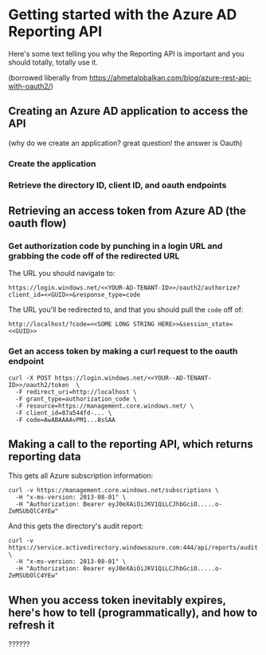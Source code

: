 # Getting started with the Azure AD Reporting API

Here's some text telling you why the Reporting API is important and you should totally, totally use it.

(borrowed liberally from https://ahmetalpbalkan.com/blog/azure-rest-api-with-oauth2/)

## Creating an Azure AD application to access the API

(why do we create an application? great question! the answer is Oauth)

### Create the application

### Retrieve the directory ID, client ID, and oauth endpoints

## Retrieving an access token from Azure AD (the oauth flow)

### Get authorization code by punching in a login URL and grabbing the code off of the redirected URL

The URL you should navigate to:

```
https://login.windows.net/<<YOUR-AD-TENANT-ID>>/oauth2/authorize?client_id=<<GUID>>&response_type=code
```

The URL you'll be redirected to, and that you should pull the ```code``` off of:

```
http://localhost/?code=<<SOME LONG STRING HERE>>&session_state=<<GUID>>
```


### Get an access token by making a curl request to the oauth endpoint

```
curl -X POST https://login.windows.net/<<YOUR--AD-TENANT-ID>>/oauth2/token  \
  -F redirect_uri=http://localhost \
  -F grant_type=authorization_code \
  -F resource=https://management.core.windows.net/ \
  -F client_id=87a544fd-... \
  -F code=AwABAAAAvPM1...8sSAA
```

## Making a call to the reporting API, which returns reporting data

This gets all Azure subscription information:

```
curl -v https://management.core.windows.net/subscriptions \
  -H "x-ms-version: 2013-08-01" \
  -H "Authorization: Bearer eyJ0eXAiOiJKV1QiLCJhbGciO.....o-ZeMSUbOlC4YEw"
```

And this gets the directory's audit report:

```
curl -v https://service.activedirectory.windowsazure.com:444/api/reports/audit \
  -H "x-ms-version: 2013-08-01" \
  -H "Authorization: Bearer eyJ0eXAiOiJKV1QiLCJhbGciO.....o-ZeMSUbOlC4YEw"
```


## When you access token inevitably expires, here's how to tell (programmatically), and how to refresh it

??????
